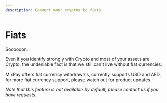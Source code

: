 ```yaml
---
description: Convert your cryptos to fiats.
---
```


# Fiats

Soooooon.

Even if you identify strongly with Crypto and most of your assets are Crypto, the undeniable fact is that we still can't live without fiat currencies.

MixPay offers fiat currency withdrawals, currently supports USD and AED, for more fiat currency support, please watch out for product updates.

_Note that this feature is not available by default, please contact us if you have requests._